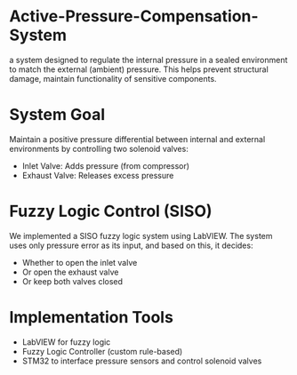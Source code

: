 # Active-Pressure-Compensation-System
a system designed to regulate the internal pressure in a sealed environment to match the external (ambient) pressure. This helps prevent structural damage, maintain functionality of sensitive components.

# System Goal
Maintain a positive pressure differential between internal and external environments by controlling two solenoid valves:
- Inlet Valve: Adds pressure (from compressor)
- Exhaust Valve: Releases excess pressure

# Fuzzy Logic Control (SISO)
We implemented a SISO fuzzy logic system using LabVIEW. The system uses only pressure error as its input, and based on this, it decides:
- Whether to open the inlet valve
- Or open the exhaust valve
- Or keep both valves closed

# Implementation Tools
- LabVIEW for fuzzy logic
- Fuzzy Logic Controller (custom rule-based)
- STM32 to interface pressure sensors and control solenoid valves

